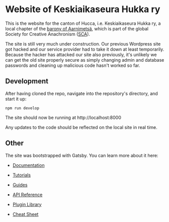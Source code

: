 # Website of Keskiaikaseura Hukka ry

This is the website for the canton of Hucca, i.e. Keskiaikaseura Hukka ry, a local chapter of the
[barony of Aarnimetsä](https://www.aarnimetsa.org/), which is part of the global Society for Creative Anachronism
([SCA](https://www.sca.org/)).

The site is still very much under construction. Our previous Wordpress site got hacked and our service provider
had to take it down at least temporarily. Because the hacker has attacked our site also previously, it's
unlikely we can get the old site properly secure as simply changing admin and database passwords and cleaning
up malicious code hasn't worked so far.

## Development

After having cloned the repo, navigate into the repository's directory, and start it up:

```shell
npm run develop
```

The site should now be running at http://localhost:8000

Any updates to the code should be reflected on the local site in real time.

## Other

The site was bootstrapped with Gatsby. You can learn more about it here:

  - [Documentation](https://www.gatsbyjs.com/docs/?utm_source=starter&utm_medium=readme&utm_campaign=minimal-starter-ts)

  - [Tutorials](https://www.gatsbyjs.com/tutorial/?utm_source=starter&utm_medium=readme&utm_campaign=minimal-starter-ts)

  - [Guides](https://www.gatsbyjs.com/tutorial/?utm_source=starter&utm_medium=readme&utm_campaign=minimal-starter-ts)

  - [API Reference](https://www.gatsbyjs.com/docs/api-reference/?utm_source=starter&utm_medium=readme&utm_campaign=minimal-starter-ts)

  - [Plugin Library](https://www.gatsbyjs.com/plugins?utm_source=starter&utm_medium=readme&utm_campaign=minimal-starter-ts)

  - [Cheat Sheet](https://www.gatsbyjs.com/docs/cheat-sheet/?utm_source=starter&utm_medium=readme&utm_campaign=minimal-starter-ts)
